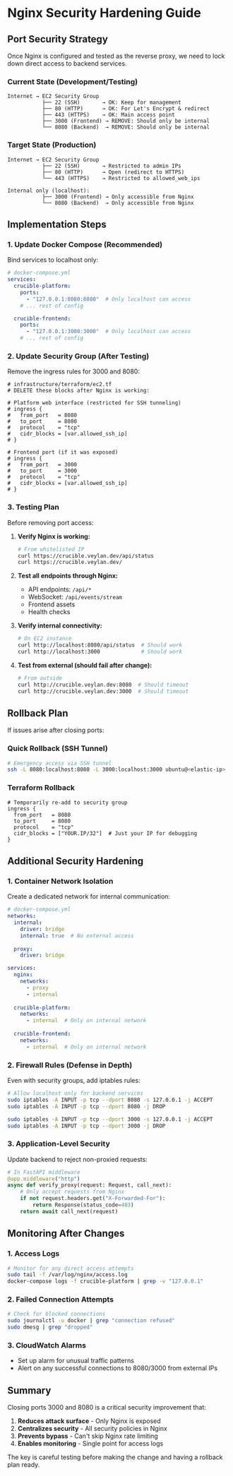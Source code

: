 # Nginx Security Hardening Guide

## Port Security Strategy

Once Nginx is configured and tested as the reverse proxy, we need to lock down direct access to backend services.

### Current State (Development/Testing)
```
Internet → EC2 Security Group
           ├── 22 (SSH)       → OK: Keep for management
           ├── 80 (HTTP)      → OK: For Let's Encrypt & redirect
           ├── 443 (HTTPS)    → OK: Main access point
           ├── 3000 (Frontend) → REMOVE: Should only be internal
           └── 8080 (Backend)  → REMOVE: Should only be internal
```

### Target State (Production)
```
Internet → EC2 Security Group
           ├── 22 (SSH)       → Restricted to admin IPs
           ├── 80 (HTTP)      → Open (redirect to HTTPS)
           └── 443 (HTTPS)    → Restricted to allowed_web_ips

Internal only (localhost):
           ├── 3000 (Frontend) → Only accessible from Nginx
           └── 8080 (Backend)  → Only accessible from Nginx
```

## Implementation Steps

### 1. Update Docker Compose (Recommended)

Bind services to localhost only:

```yaml
# docker-compose.yml
services:
  crucible-platform:
    ports:
      - "127.0.0.1:8080:8080"  # Only localhost can access
    # ... rest of config

  crucible-frontend:
    ports:
      - "127.0.0.1:3000:3000"  # Only localhost can access
    # ... rest of config
```

### 2. Update Security Group (After Testing)

Remove the ingress rules for 3000 and 8080:

```hcl
# infrastructure/terraform/ec2.tf
# DELETE these blocks after Nginx is working:

# Platform web interface (restricted for SSH tunneling)
# ingress {
#   from_port   = 8080
#   to_port     = 8080
#   protocol    = "tcp"
#   cidr_blocks = [var.allowed_ssh_ip]
# }

# Frontend port (if it was exposed)
# ingress {
#   from_port   = 3000
#   to_port     = 3000
#   protocol    = "tcp"
#   cidr_blocks = [var.allowed_ssh_ip]
# }
```

### 3. Testing Plan

Before removing port access:

1. **Verify Nginx is working:**
   ```bash
   # From whitelisted IP
   curl https://crucible.veylan.dev/api/status
   curl https://crucible.veylan.dev/
   ```

2. **Test all endpoints through Nginx:**
   - API endpoints: `/api/*`
   - WebSocket: `/api/events/stream`
   - Frontend assets
   - Health checks

3. **Verify internal connectivity:**
   ```bash
   # On EC2 instance
   curl http://localhost:8080/api/status  # Should work
   curl http://localhost:3000             # Should work
   ```

4. **Test from external (should fail after change):**
   ```bash
   # From outside
   curl http://crucible.veylan.dev:8080  # Should timeout
   curl http://crucible.veylan.dev:3000  # Should timeout
   ```

## Rollback Plan

If issues arise after closing ports:

### Quick Rollback (SSH Tunnel)
```bash
# Emergency access via SSH tunnel
ssh -L 8080:localhost:8080 -L 3000:localhost:3000 ubuntu@<elastic-ip>
```

### Terraform Rollback
```hcl
# Temporarily re-add to security group
ingress {
  from_port   = 8080
  to_port     = 8080
  protocol    = "tcp"
  cidr_blocks = ["YOUR.IP/32"]  # Just your IP for debugging
}
```

## Additional Security Hardening

### 1. Container Network Isolation

Create a dedicated network for internal communication:

```yaml
# docker-compose.yml
networks:
  internal:
    driver: bridge
    internal: true  # No external access
  
  proxy:
    driver: bridge

services:
  nginx:
    networks:
      - proxy
      - internal
  
  crucible-platform:
    networks:
      - internal  # Only on internal network
  
  crucible-frontend:
    networks:
      - internal  # Only on internal network
```

### 2. Firewall Rules (Defense in Depth)

Even with security groups, add iptables rules:

```bash
# Allow localhost only for backend services
sudo iptables -A INPUT -p tcp --dport 8080 -s 127.0.0.1 -j ACCEPT
sudo iptables -A INPUT -p tcp --dport 8080 -j DROP

sudo iptables -A INPUT -p tcp --dport 3000 -s 127.0.0.1 -j ACCEPT
sudo iptables -A INPUT -p tcp --dport 3000 -j DROP
```

### 3. Application-Level Security

Update backend to reject non-proxied requests:

```python
# In FastAPI middleware
@app.middleware("http")
async def verify_proxy(request: Request, call_next):
    # Only accept requests from Nginx
    if not request.headers.get("X-Forwarded-For"):
        return Response(status_code=403)
    return await call_next(request)
```

## Monitoring After Changes

### 1. Access Logs
```bash
# Monitor for any direct access attempts
sudo tail -f /var/log/nginx/access.log
docker-compose logs -f crucible-platform | grep -v "127.0.0.1"
```

### 2. Failed Connection Attempts
```bash
# Check for blocked connections
sudo journalctl -u docker | grep "connection refused"
sudo dmesg | grep "dropped"
```

### 3. CloudWatch Alarms
- Set up alarm for unusual traffic patterns
- Alert on any successful connections to 8080/3000 from external IPs

## Summary

Closing ports 3000 and 8080 is a critical security improvement that:

1. **Reduces attack surface** - Only Nginx is exposed
2. **Centralizes security** - All security policies in Nginx
3. **Prevents bypass** - Can't skip Nginx rate limiting
4. **Enables monitoring** - Single point for access logs

The key is careful testing before making the change and having a rollback plan ready.